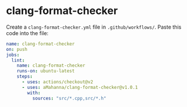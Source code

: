 # clang-format-checker

Create a `clang-format-checker.yml` file in `.github/workflows/`.
Paste this code into the file:

```yml
name: clang-format-checker
on: push
jobs:
  lint:
    name: clang-format-checker
    runs-on: ubuntu-latest
    steps:
      - uses: actions/checkout@v2
      - uses: aMahanna/clang-format-checker@v1.0.1
        with:
          sources: "src/*.cpp,src/*.h"
```
